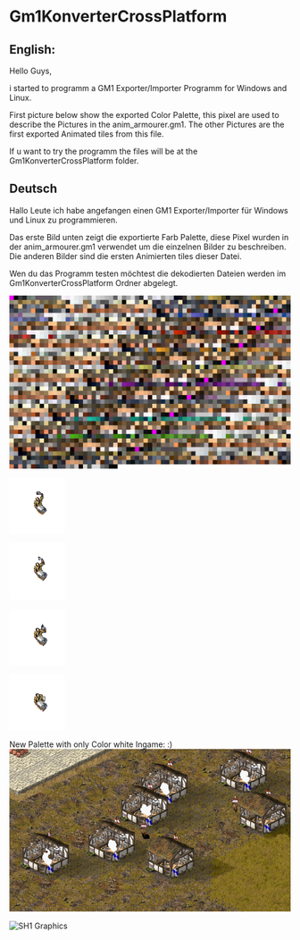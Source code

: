 # Gm1KonverterCrossPlatform

English:
---------
Hello Guys,

i started to programm a GM1 Exporter/Importer Programm for Windows and Linux.

First picture below show the exported Color Palette, this pixel are used to describe the Pictures in the anim_armourer.gm1.
The other Pictures are the first exported Animated tiles from this file.

If u want to try the programm the files will be at the Gm1KonverterCrossPlatform folder.

Deutsch
---------

Hallo Leute ich habe angefangen einen GM1 Exporter/Importer für Windows und Linux zu programmieren.

Das erste Bild unten zeigt die exportierte Farb Palette, diese Pixel wurden in der anim_armourer.gm1 verwendet um die einzelnen Bilder zu beschreiben.
Die anderen Bilder sind die ersten Animierten tiles dieser Datei.

Wen du das Programm testen möchtest die dekodierten Dateien werden im Gm1KonverterCrossPlatform Ordner abgelegt.

![Palette](https://github.com/Gaaammmler/Gm1KonverterCrossPlatform/blob/master/anim_armourer.gm1/Palette.png)

![Bild1](https://github.com/Gaaammmler/Gm1KonverterCrossPlatform/blob/master/anim_armourer.gm1/Bild0Farbe0.png)

![Bild2](https://github.com/Gaaammmler/Gm1KonverterCrossPlatform/blob/master/anim_armourer.gm1/Bild1Farbe0.png)

![Bild3](https://github.com/Gaaammmler/Gm1KonverterCrossPlatform/blob/master/anim_armourer.gm1/Bild2Farbe0.png)

![Bild4](https://github.com/Gaaammmler/Gm1KonverterCrossPlatform/blob/master/anim_armourer.gm1/Bild3Farbe0.png)


New Palette with only Color white Ingame: :)
![Bild5](https://github.com/Gaaammmler/Gm1KonverterCrossPlatform/blob/master/anim_armourer.gm1/showcase.jpg)

![SH1 Graphics](https://github.com/Gaaammmler/Stronghold-Crusader-Sh1-Graphics)
